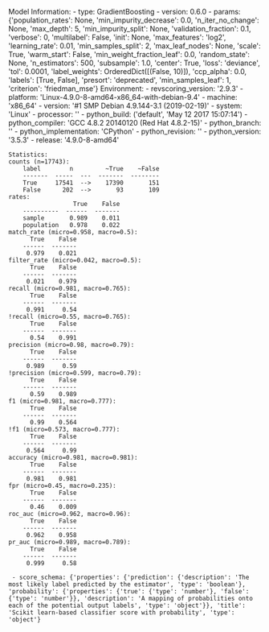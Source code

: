Model Information:
	 - type: GradientBoosting
	 - version: 0.6.0
	 - params: {'population_rates': None, 'min_impurity_decrease': 0.0, 'n_iter_no_change': None, 'max_depth': 5, 'min_impurity_split': None, 'validation_fraction': 0.1, 'verbose': 0, 'multilabel': False, 'init': None, 'max_features': 'log2', 'learning_rate': 0.01, 'min_samples_split': 2, 'max_leaf_nodes': None, 'scale': True, 'warm_start': False, 'min_weight_fraction_leaf': 0.0, 'random_state': None, 'n_estimators': 500, 'subsample': 1.0, 'center': True, 'loss': 'deviance', 'tol': 0.0001, 'label_weights': OrderedDict([(False, 10)]), 'ccp_alpha': 0.0, 'labels': [True, False], 'presort': 'deprecated', 'min_samples_leaf': 1, 'criterion': 'friedman_mse'}
	Environment:
	 - revscoring_version: '2.9.3'
	 - platform: 'Linux-4.9.0-8-amd64-x86_64-with-debian-9.4'
	 - machine: 'x86_64'
	 - version: '#1 SMP Debian 4.9.144-3.1 (2019-02-19)'
	 - system: 'Linux'
	 - processor: ''
	 - python_build: ('default', 'May 12 2017 15:07:14')
	 - python_compiler: 'GCC 4.8.2 20140120 (Red Hat 4.8.2-15)'
	 - python_branch: ''
	 - python_implementation: 'CPython'
	 - python_revision: ''
	 - python_version: '3.5.3'
	 - release: '4.9.0-8-amd64'
	
	Statistics:
	counts (n=17743):
		label        n         ~True    ~False
		-------  -----  ---  -------  --------
		True     17541  -->    17390       151
		False      202  -->       93       109
	rates:
		              True    False
		----------  ------  -------
		sample       0.989    0.011
		population   0.978    0.022
	match_rate (micro=0.958, macro=0.5):
		  True    False
		------  -------
		 0.979    0.021
	filter_rate (micro=0.042, macro=0.5):
		  True    False
		------  -------
		 0.021    0.979
	recall (micro=0.981, macro=0.765):
		  True    False
		------  -------
		 0.991     0.54
	!recall (micro=0.55, macro=0.765):
		  True    False
		------  -------
		  0.54    0.991
	precision (micro=0.98, macro=0.79):
		  True    False
		------  -------
		 0.989     0.59
	!precision (micro=0.599, macro=0.79):
		  True    False
		------  -------
		  0.59    0.989
	f1 (micro=0.981, macro=0.777):
		  True    False
		------  -------
		  0.99    0.564
	!f1 (micro=0.573, macro=0.777):
		  True    False
		------  -------
		 0.564     0.99
	accuracy (micro=0.981, macro=0.981):
		  True    False
		------  -------
		 0.981    0.981
	fpr (micro=0.45, macro=0.235):
		  True    False
		------  -------
		  0.46    0.009
	roc_auc (micro=0.962, macro=0.96):
		  True    False
		------  -------
		 0.962    0.958
	pr_auc (micro=0.989, macro=0.789):
		  True    False
		------  -------
		 0.999     0.58
	
	 - score_schema: {'properties': {'prediction': {'description': 'The most likely label predicted by the estimator', 'type': 'boolean'}, 'probability': {'properties': {'true': {'type': 'number'}, 'false': {'type': 'number'}}, 'description': 'A mapping of probabilities onto each of the potential output labels', 'type': 'object'}}, 'title': 'Scikit learn-based classifier score with probability', 'type': 'object'}


